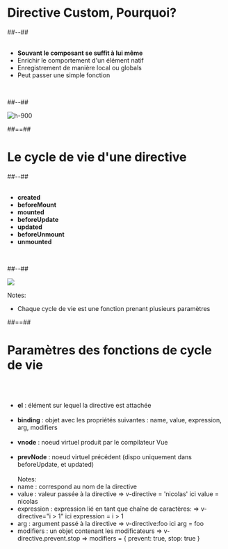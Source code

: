 <!-- .slide: class="two-column-layout" -->
# Directive Custom, Pourquoi?
##--##
<br><br>

- __Souvant le composant se suffit à lui même__
- Enrichir le comportement d'un élément natif
- Enregistrement de manière local ou globals
- Peut passer une simple fonction
<br>

##--##
<br>

![h-900](assets/images/school/component-reusability/custom-directive.png)
<!-- .element: class="align-image" -->

##==##

<!-- .slide: class="two-column-layout" -->
# Le cycle de vie d'une directive
##--##
<br><br>

- __created__ 
- __beforeMount__ 
- __mounted__ 
- __beforeUpdate__ 
- __updated__ 
- __beforeUnmount__ 
- __unmounted__ 
<br>

##--##
<br>

![](assets/images/school/component-reusability/custom-directive-create.png)

Notes:
 - Chaque cycle de vie est une fonction prenant plusieurs paramètres

##==##

<!-- .slide" -->
# Paramètres des fonctions de cycle de vie
<br><br>

- __el__ : élément sur lequel la directive est attachée<br><br>
- __binding__ : objet avec les propriétés suivantes : name, value, expression, arg, modifiers<br><br>
- __vnode__ : noeud virtuel produit par le compilateur Vue<br><br>
- __prevNode__ : noeud virtuel précédent (dispo uniquement dans beforeUpdate, et updated)<br><br>
Notes:
 - name : correspond au nom de la directive
 - value : valeur passée à la directive => v-directive = 'nicolas' ici value = nicolas
 - expression : expression lié en tant que chaîne de caractères: => v-directive="i > 1" ici expression = i > 1
 - arg : argument passé à la directive => v-directive:foo ici arg = foo
 - modifiers : un objet contenant les modificateurs => v-directive.prevent.stop => modifiers = { prevent: true, stop: true }
